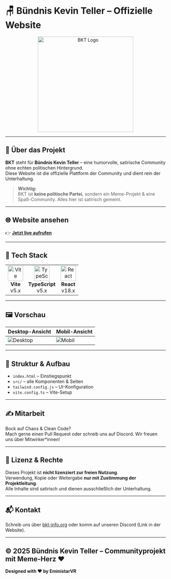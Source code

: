 # 🪑 Bündnis Kevin Teller – Offizielle Website

<p align="center">
  <img src="https://bkt-info.org/bkt.png" alt="BKT Logo" width="300"/>
</p>

---

## 🧠 Über das Projekt

**BKT** steht für **Bündnis Kevin Teller** – eine humorvolle, satirische Community ohne echten politischen Hintergrund.  
Diese Website ist die offizielle Plattform der Community und dient rein der Unterhaltung.

> **Wichtig:**  
> BKT ist **keine politische Partei**, sondern ein Meme-Projekt & eine Spaß-Community. Alles hier ist satirisch gemeint.

---

## 🌐 Website ansehen

👉 **[Jetzt live aufrufen](https://bkt-info.org)**

---

## 🚀 Tech Stack

<table>
  <tr>
    <td align="center">
      <img src="https://cdn.jsdelivr.net/gh/devicons/devicon/icons/vite/vite-original.svg" width="48" height="48" alt="Vite"/><br/>
      <strong>Vite</strong><br/>
      v5.x
    </td>
    <td align="center">
      <img src="https://cdn.jsdelivr.net/gh/devicons/devicon/icons/typescript/typescript-original.svg" width="48" height="48" alt="TypeScript"/><br/>
      <strong>TypeScript</strong><br/>
      v5.x
    </td>
    <td align="center">
      <img src="https://cdn.jsdelivr.net/gh/devicons/devicon/icons/react/react-original.svg" width="48" height="48" alt="React"/><br/>
      <strong>React</strong><br/>
      v18.x
    </td>
  </tr>
</table>

---

## 🖼️ Vorschau

| Desktop-Ansicht | Mobil-Ansicht |
|----------------|---------------|
| ![Desktop](https://bkt-info.org/assets/preview1.webp) | ![Mobil](https://bkt-info.org/assets/mobile_preview.webp) |

---

## 🧩 Struktur & Aufbau

- `index.html` – Einstiegspunkt
- `src/` – alle Komponenten & Seiten
- `tailwind.config.js` – UI-Konfiguration
- `vite.config.ts` – Vite-Setup

---

## ✍️ Mitarbeit

Bock auf Chaos & Clean Code?  
Mach gerne einen Pull Request oder schreib uns auf Discord. Wir freuen uns über Mitwirker*innen!

---

## 🧻 Lizenz & Rechte

Dieses Projekt ist **nicht lizenziert zur freien Nutzung**.  
Verwendung, Kopie oder Weitergabe **nur mit Zustimmung der Projektleitung**.  
Alle Inhalte sind satirisch und dienen ausschließlich der Unterhaltung.

---

## 📬 Kontakt

Schreib uns über [bkt-info.org](https://bkt-info.org) oder komm auf unseren Discord (Link in der Website).

---

© 2025 Bündnis Kevin Teller – Communityprojekt mit Meme-Herz ❤️
---
**Designed with ❤️ by EministarVR**
